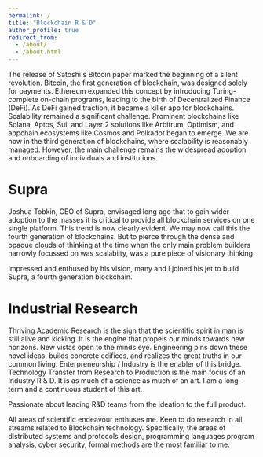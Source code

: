 ```yaml
---
permalink: /
title: "Blockchain R & D"
author_profile: true
redirect_from: 
  - /about/
  - /about.html
---
```


The release of Satoshi's Bitcoin paper marked the beginning of a silent revolution. Bitcoin, the first generation of blockchain, was designed solely for payments. Ethereum expanded this concept by introducing Turing-complete on-chain programs, leading to the birth of Decentralized Finance (DeFi). As DeFi gained traction, it became a killer app for blockchains. Scalability remained a significant challenge. Prominent blockchains like Solana, Aptos, Sui, and Layer 2 solutions like Arbitrum, Optimism, and appchain ecosystems like Cosmos and Polkadot began to emerge. We are now in the third generation of blockchains, where scalability is reasonably managed. However, the main challenge remains the widespread adoption and onboarding of individuals and institutions.

Supra
=====

Joshua Tobkin, CEO of Supra, envisaged long ago that to gain wider adoption to the masses it is critical to provide all blockchain services on one single platform. This trend is now clearly evident. We may now call this the fourth generation of blockchains. But to pierce through the dense and opaque clouds of thinking at the time when the only main problem builders narrowly focussed on was scalabilty, was a pure piece of visionary thinking.

Impressed and enthused by his vision, many and I joined his jet to build Supra, a fourth generation blockchain.

Industrial Research
===================
Thriving Academic Research is the sign that the scientific spirit in man is still alive and kicking. It is the engine that propels our minds towards new horizons. New vistas open to the minds eye. Engineering pins down these novel ideas, builds concrete edifices, and realizes the great truths in our common living. Enterpreneurship / Industry is the enabler of this bridge. Technology Transfer from Research to Production is the main focus of an Industry R & D. It is as much of a science as much of an art. I am a long-term and a continuous student of this art.

Passionate about leading R&D teams from the ideation to the full product. 

All areas of scientific endeavour enthuses me. Keen to do research in all streams related to Blockchain technology. Specifically, the areas of distributed systems and protocols design, programming languages program analysis, cyber security, formal methods are the most familiar to me.
